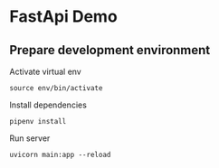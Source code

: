 # FastApi Demo

## Prepare development environment

Activate virtual env

```
source env/bin/activate
```

Install dependencies

```
pipenv install
```

Run server

```
uvicorn main:app --reload
```
